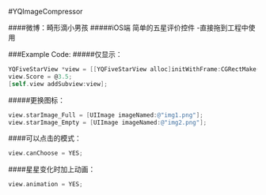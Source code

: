 #YQImageCompressor

####微博：畸形滴小男孩
#####iOS端 简单的五星评价控件
-直接拖到工程中使用

###Example Code:
#####仅显示：
```objective-c
YQFiveStarView *view = [[YQFiveStarView alloc]initWithFrame:CGRectMake(50, 200,350,50)];
view.Score = @3.5;
[self.view addSubview:view];
```
#####更换图标：
```objective-c
view.starImage_Full = [UIImage imageNamed:@"img1.png"];
view.starImage_Empty = [UIImage imageNamed:@"img2.png"];
```
####可以点击的模式：
```objective-c
view.canChoose = YES;
```
####星星变化时加上动画：
```objective-c
view.animation = YES;
```
